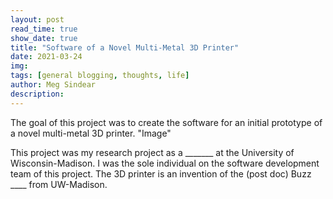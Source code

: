```yaml
---
layout: post
read_time: true
show_date: true
title: "Software of a Novel Multi-Metal 3D Printer"
date: 2021-03-24
img: 
tags: [general blogging, thoughts, life]
author: Meg Sindear
description:
---
```

The goal of this project was to create the software for an initial prototype of a novel multi-metal 3D printer.
"Image"

This project was my research project as a _______ at the University of Wisconsin-Madison. I was the sole individual on the software development team of this project. The 3D printer is an invention of the (post doc) Buzz ____ from UW-Madison. 
